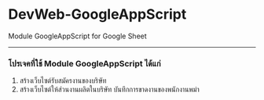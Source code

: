 # DevWeb-GoogleAppScript
Module GoogleAppScript for Google Sheet
<hr>
<h3>โปรเจคที่ใช้ Module GoogleAppScript ได้แก่</h3>
<ol>
  <li>สร้างเว็บไซต์รับสมัครงานของบริษัท</li>
  <li>สร้างเว็บไซต์ให้ส่วนงานผลิตในบริษัท บันทึกการขาดงานของพนักงานพม่า</li>
</ol>
